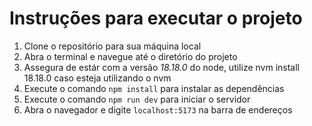 # Instruções para executar o projeto

1. Clone o repositório para sua máquina local
2. Abra o terminal e navegue até o diretório do projeto
3. Assegura de estár com a versão *18.18.0* do node, utilize nvm install 18.18.0 caso esteja utilizando o nvm
4. Execute o comando `npm install` para instalar as dependências
5. Execute o comando `npm run dev` para iniciar o servidor
6. Abra o navegador e digite `localhost:5173` na barra de endereços
